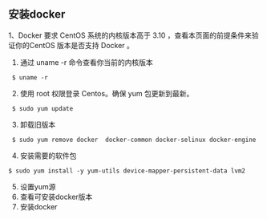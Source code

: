 ## 安装docker
1、Docker 要求 CentOS 系统的内核版本高于 3.10 ，查看本页面的前提条件来验证你的CentOS 版本是否支持 Docker 。

1. 通过 uname -r 命令查看你当前的内核版本
```shell
 $ uname -r
```

2. 使用 root 权限登录 Centos。确保 yum 包更新到最新。
```shell
 $ sudo yum update
```
3. 卸载旧版本
```shell
 $ sudo yum remove docker  docker-common docker-selinux docker-engine
```
4. 安装需要的软件包
```shell
$ sudo yum install -y yum-utils device-mapper-persistent-data lvm2
```
5. 设置yum源
6. 查看可安装docker版本
7. 安装docker



